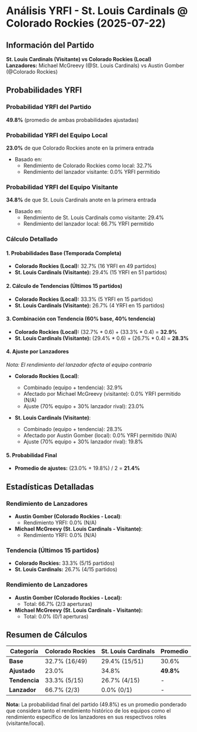 # Análisis YRFI - St. Louis Cardinals @ Colorado Rockies (2025-07-22)

## Información del Partido
**St. Louis Cardinals (Visitante) vs Colorado Rockies (Local)**  
**Lanzadores:** Michael McGreevy (@St. Louis Cardinals) vs Austin Gomber (@Colorado Rockies)

## Probabilidades YRFI

### Probabilidad YRFI del Partido
**49.8%** (promedio de ambas probabilidades ajustadas)

### Probabilidad YRFI del Equipo Local
**23.0%** de que Colorado Rockies anote en la primera entrada
- Basado en:
  - Rendimiento de Colorado Rockies como local: 32.7%
  - Rendimiento del lanzador visitante: 0.0% YRFI permitido

### Probabilidad YRFI del Equipo Visitante
**34.8%** de que St. Louis Cardinals anote en la primera entrada
- Basado en:
  - Rendimiento de St. Louis Cardinals como visitante: 29.4%
  - Rendimiento del lanzador local: 66.7% YRFI permitido

### Cálculo Detallado

#### 1. Probabilidades Base (Temporada Completa)
- **Colorado Rockies (Local):** 32.7% (16 YRFI en 49 partidos)
- **St. Louis Cardinals (Visitante):** 29.4% (15 YRFI en 51 partidos)

#### 2. Cálculo de Tendencias (Últimos 15 partidos)
- **Colorado Rockies (Local):** 33.3% (5 YRFI en 15 partidos)
- **St. Louis Cardinals (Visitante):** 26.7% (4 YRFI en 15 partidos)

#### 3. Combinación con Tendencia (60% base, 40% tendencia)
- **Colorado Rockies (Local):** (32.7% * 0.6) + (33.3% * 0.4) = **32.9%**
- **St. Louis Cardinals (Visitante):** (29.4% * 0.6) + (26.7% * 0.4) = **28.3%**

#### 4. Ajuste por Lanzadores
*Nota: El rendimiento del lanzador afecta al equipo contrario*

- **Colorado Rockies (Local)**:
  - Combinado (equipo + tendencia): 32.9%
  - Afectado por Michael McGreevy (visitante): 0.0% YRFI permitido (N/A)
  - Ajuste (70% equipo + 30% lanzador rival): 23.0%

- **St. Louis Cardinals (Visitante)**:
  - Combinado (equipo + tendencia): 28.3%
  - Afectado por Austin Gomber (local): 0.0% YRFI permitido (N/A)
  - Ajuste (70% equipo + 30% lanzador rival): 19.8%

#### 5. Probabilidad Final
- **Promedio de ajustes:** (23.0% + 19.8%) / 2 = **21.4%**

## Estadísticas Detalladas


### Rendimiento de Lanzadores
- **Austin Gomber (Colorado Rockies - Local)**:
  - Rendimiento YRFI: 0.0% (N/A)
- **Michael McGreevy (St. Louis Cardinals - Visitante)**:
  - Rendimiento YRFI: 0.0% (N/A)
### Tendencia (Últimos 15 partidos)
- **Colorado Rockies:** 33.3% (5/15 partidos)
- **St. Louis Cardinals:** 26.7% (4/15 partidos)

### Rendimiento de Lanzadores
- **Austin Gomber (Colorado Rockies - Local):**
  - Total: 66.7% (2/3 aperturas)
- **Michael McGreevy (St. Louis Cardinals - Visitante):**
  - Total: 0.0% (0/1 aperturas)

## Resumen de Cálculos
| Categoría | Colorado Rockies     | St. Louis Cardinals  | Promedio |
|-----------|----------------------|----------------------|----------|
| **Base** | 32.7% (16/49) | 29.4% (15/51) | 30.6% |
| **Ajustado** | 23.0% | 34.8% | **49.8%** |
| **Tendencia** | 33.3% (5/15) | 26.7% (4/15) | - |
| **Lanzador** | 66.7% (2/3) | 0.0% (0/1) | - |

**Nota:** La probabilidad final del partido (49.8%) es un promedio ponderado que considera tanto el rendimiento histórico de los equipos como el rendimiento específico de los lanzadores en sus respectivos roles (visitante/local).